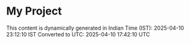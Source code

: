 # My Project

This content is dynamically generated in Indian Time (IST): 2025-04-10 23:12:10 IST
Converted to UTC: 2025-04-10 17:42:10 UTC
